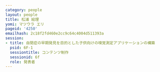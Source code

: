 ```yaml
---
category: people
layout: people
title: 松浦 絵理
yomi: マツウラ エリ
pageid: '4250'
emailhash: 2c18f2fd460e2cc9c64c4004d511393a
session:
- title: 自閉症の早期発見を目的とした子供向けの嗅覚測定アプリケーションの構築
  psid: 6F-1
  sessiontitle: コンテンツ制作
  sessionid: 6f
  role: 発表者
---
```

